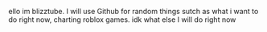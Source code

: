 ello im blizztube.
I will use Github for random things sutch as what i want to do right now, charting roblox games.
idk what else I will do right now
